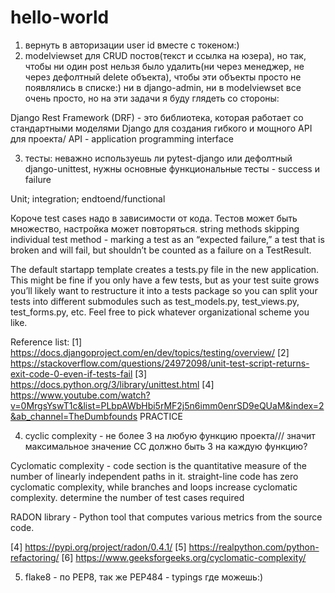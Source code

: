 # hello-world

1) вернуть в авторизации user id вместе с токеном:)
2) modelviewset для CRUD постов(текст и ссылка на юзера), но так, чтобы ни один post нельзя было удалить(ни через менеджер, не через дефолтный delete объекта), чтобы эти объекты просто не появлялись в списке:) ни в django-admin, ни в modelviewset
все очень просто, но на эти задачи я буду глядеть со стороны:

Django Rest Framework (DRF) - это библиотека, которая работает со стандартными моделями Django для создания гибкого и мощного API для проекта/
API - application programming interface


3) тесты: неважно используешь ли pytest-django или дефолтный django-unittest, нужны основные функциональные тесты - success и failure

Unit; integration; endtoend/functional

Короче test cases надо в зависимости от кода. Тестов может быть множество, настройка может повторяться.
string methods
skipping individual test method - marking a test as an “expected failure,” a test that is broken and will fail, but shouldn’t be counted as a failure on a TestResult.

The default startapp template creates a tests.py file in the new application. This might be fine if you only have a few tests, but as your test suite grows you’ll likely want to restructure it into a tests package so you can split your tests into different submodules such as test_models.py, test_views.py, test_forms.py, etc. Feel free to pick whatever organizational scheme you like.

Reference list:
[1] https://docs.djangoproject.com/en/dev/topics/testing/overview/
[2] https://stackoverflow.com/questions/24972098/unit-test-script-returns-exit-code-0-even-if-tests-fail
[3] https://docs.python.org/3/library/unittest.html
[4] https://www.youtube.com/watch?v=0MrgsYswT1c&list=PLbpAWbHbi5rMF2j5n6imm0enrSD9eQUaM&index=2&ab_channel=TheDumbfounds PRACTICE

4) cyclic complexity - не более 3 на любую функцию проекта/// значит максимальное значение СС должно быть 3 на каждую функцию?

Cyclomatic complexity  - code section is the quantitative measure of the number of linearly independent paths in it.
                         straight-line code has zero cyclomatic complexity, while branches and loops increase cyclomatic complexity.
                         determine the number of test cases required

RADON library - Python tool that computes various metrics from the source code.



[4] https://pypi.org/project/radon/0.4.1/
[5] https://realpython.com/python-refactoring/
[6] https://www.geeksforgeeks.org/cyclomatic-complexity/

5) flake8 - по PEP8, так же PEP484 - typings где можешь:)


